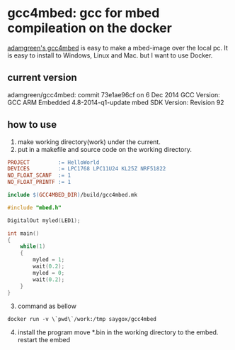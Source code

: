 # gcc4mbed: gcc for mbed compileation on the docker

[adamgreen's gcc4mbed](https://github.com/adamgreen/gcc4mbed) is easy to make a mbed-image over the local pc.
It is easy to install to Windows, Linux and Mac. but I want to use Docker.

## current version
adamgreen/gcc4mbed: commit 73e1ae96cf on 6 Dec 2014
GCC Version: GCC ARM Embedded 4.8-2014-q1-update
mbed SDK Version: Revision 92

## how to use

1. make working directory(work) under the current.
2. put in a makefile and source code on the working directory.

``` makefile
PROJECT         := HelloWorld
DEVICES         := LPC1768 LPC11U24 KL25Z NRF51822
NO_FLOAT_SCANF  := 1
NO_FLOAT_PRINTF := 1

include $(GCC4MBED_DIR)/build/gcc4mbed.mk
```

``` main.cpp
#include "mbed.h"

DigitalOut myled(LED1);

int main()
{
    while(1)
    {
        myled = 1;
        wait(0.2);
        myled = 0;
        wait(0.2);
    }
}
```

3. command as bellow

```
docker run -v \`pwd\`/work:/tmp saygox/gcc4mbed
```

4. install the program
 move *.bin in the working directory to the embed.
 restart the embed
